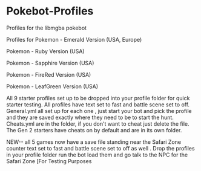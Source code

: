 # Pokebot-Profiles
Profiles for the libmgba pokebot

Profiles for 
Pokemon - Emerald Version (USA, Europe)

Pokemon - Ruby Version (USA)

Pokemon - Sapphire Version (USA)

Pokemon - FireRed Version (USA)

Pokemon - LeafGreen Version (USA)


All 9 starter profiles set up to be dropped into your profile folder for quick starter testing. 
All profiles have  text set to fast and battle scene set to off.
General.yml all set up for each one , just start your bot and pick the profile and they are saved exactly where they need to be to start the hunt.
Cheats.yml are in the folder, if you don't want to cheat just delete the file.
The Gen 2 starters have cheats on by default and are in its own folder.

NEW--  all 5 games now have a save file standing near the Safari Zone counter text set to fast and battle scene set to off as well . Drop the profiles in your profile folder run the bot load them and  go talk to the NPC for the Safari Zone [For Testing Purposes

